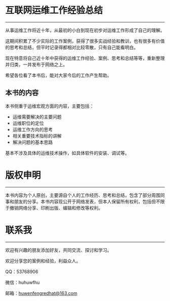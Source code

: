 # 互联网运维工作经验总结

---

从事运维工作将近十年，从最初的小白到现在初步对运维工作形成了自己的理解。

这期间积累了不少实际的工作案例，获得了很多实战经验和教训，也有很多有价值的思考和总结，但平时记录得都相对比较零散，只有自己能看明白。

现在特意将自己近十年中获得的运维工作经验、案例、思考和总结等等，重新整理并归类，一并发布于网络之上。

希望各位看了本书后，能对大家今后的工作产生帮助。

## 本书的内容

本书侧重于运维宏观方面的内容，主要包括：

* 运维需要解决的主要问题
* 运维职位的定位
* 运维工作方向的思考
* 相关重要技术指标的讲解
* 解决问题的基本思路

基本不涉及具体的运维技术操作，如具体软件的安装、调试等。

# 版权申明

---

本书内容为个人原创，主要源自个人的工作经历、思考和总结，包含了部分周围同事和朋友的分享。本书内容现公开于网络发表，但本人保留所有权利，包括但不限于撤销网络分享、印刷出版、编辑和修改等权利。

# 联系我

---

欢迎有兴趣的朋友添加好友，共同交流、探讨和学习。

欢迎分享您的案例和经验，利益众人。

QQ：53768906

微信：huhuwfhu

邮箱：huwenfengredhat@163.com

